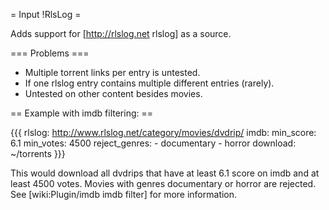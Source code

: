 = Input !RlsLog =

Adds support for [http://rlslog.net rlslog] as a source.

=== Problems ===

 * Multiple torrent links per entry is untested.
 * If one rlslog entry contains multiple different entries (rarely).
 * Untested on other content besides movies.

== Example with imdb filtering: ==

{{{
rlslog: http://www.rlslog.net/category/movies/dvdrip/
imdb:
  min_score: 6.1
  min_votes: 4500
  reject_genres:
    - documentary
    - horror
download: ~/torrents
}}}

This would download all dvdrips that have at least 6.1 score on imdb and at least 4500 votes. Movies with genres documentary or horror are rejected. See [wiki:Plugin/imdb imdb filter] for more information.